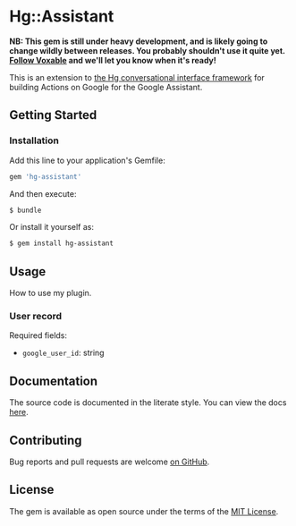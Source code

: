 # Hg::Assistant
**NB: This gem is still under heavy development, and is likely going to change wildly between releases. You probably shouldn't use it quite yet. [Follow Voxable](https://www.voxable.io/blog) and we'll let you know when it's ready!**

This is an extension to [the Hg conversational interface framework](https://github.com/voxable-labs/hg) for building Actions on Google for the Google Assistant.

## Getting Started

### Installation
Add this line to your application's Gemfile:

```ruby
gem 'hg-assistant'
```

And then execute:
```bash
$ bundle
```

Or install it yourself as:
```bash
$ gem install hg-assistant
```

## Usage
How to use my plugin.

### User record

Required fields:

* `google_user_id`: string

## Documentation
The source code is documented in the literate style. You can view the docs [here](http://www.rubydoc.info/github/voxable-labs/hg-assistant/master).

## Contributing
Bug reports and pull requests are welcome [on GitHub](http://github.com/voxable-labs/hg-assistant).

## License
The gem is available as open source under the terms of the [MIT License](http://opensource.org/licenses/MIT).
